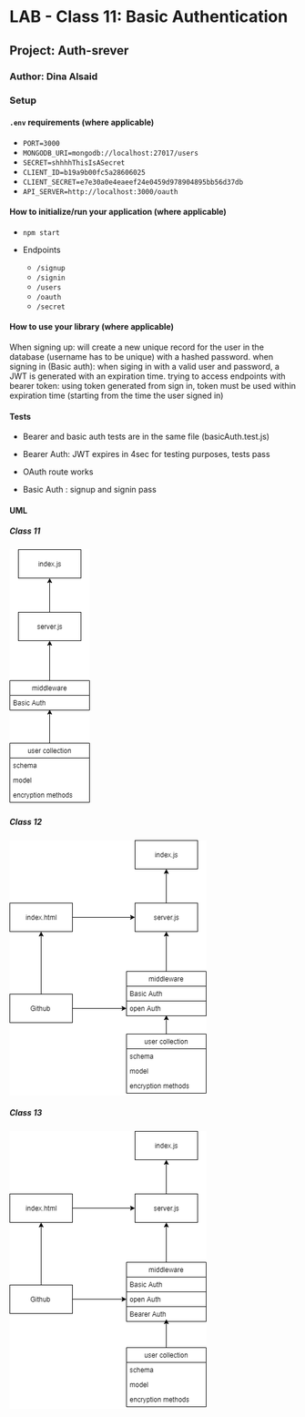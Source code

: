 # LAB - Class 11: Basic Authentication

## Project: Auth-srever

### Author: Dina Alsaid

### Setup

#### `.env` requirements (where applicable)

- `PORT=3000`
- `MONGODB_URI=mongodb://localhost:27017/users`
- `SECRET=shhhhThisIsASecret`
- `CLIENT_ID=b19a9b00fc5a28606025`
- `CLIENT_SECRET=e7e30a0e4eaeef24e0459d978904895bb56d37db`
- `API_SERVER=http://localhost:3000/oauth`

#### How to initialize/run your application (where applicable)

- `npm start`

- Endpoints
  - `/signup`
  - `/signin`
  - `/users`
  - `/oauth`
  - `/secret`

#### How to use your library (where applicable)

When signing up: will create a new unique record for the user in the database (username has to be unique) with a hashed password.
when signing in (Basic auth): when siging in with a valid user and password, a JWT is generated with an expiration time.
trying to access endpoints with bearer token: using token generated from sign in, token must be used within expiration time (starting from the time the user signed in)

#### Tests

- Bearer and basic auth tests are in the same file (basicAuth.test.js)
- Bearer Auth: JWT expires in 4sec for testing purposes, tests pass

- OAuth route works
- Basic Auth : signup and signin pass

#### UML

##### Class 11

![class 11 UML](./class11.png)  

##### Class 12

![class 12 UML](./class12.png)  

##### Class 13

![class 13 UML](./class13.png)  
